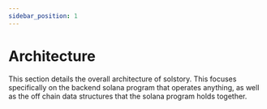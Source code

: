 ```yaml
---
sidebar_position: 1
---
```


# Architecture

This section details the overall architecture of solstory. This focuses
specifically on the backend solana program that operates anything, as
well as the off chain data structures that the solana program holds together.
